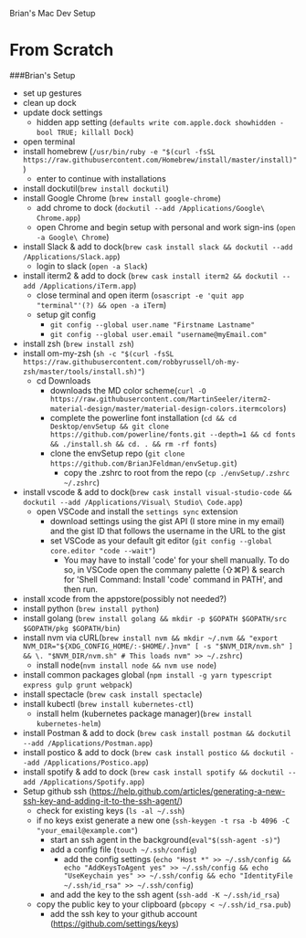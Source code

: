 Brian's Mac Dev Setup

# From Scratch

###Brian's Setup

- set up gestures
- clean up dock
- update dock settings
  - hidden app setting (`defaults write com.apple.dock showhidden -bool TRUE; killall Dock`)
- open terminal
- install homebrew (`/usr/bin/ruby -e "$(curl -fsSL https://raw.githubusercontent.com/Homebrew/install/master/install)"`)
  - enter to continue with installations
- install dockutil(`brew install dockutil`)
- install Google Chrome (`brew install google-chrome`)
  - add chrome to dock (`dockutil --add /Applications/Google\ Chrome.app`)
  - open Chrome and begin setup with personal and work sign-ins (`open -a Google\ Chrome`)
- install Slack & add to dock(`brew cask install slack && dockutil --add /Applications/Slack.app`)
  - login to slack (`open -a Slack`)
- install iterm2 & add to dock (`brew cask install iterm2 && dockutil --add /Applications/iTerm.app`)
  - close terminal and open iterm (`osascript -e 'quit app "terminal"'(?) && open -a iTerm`)
  - setup git config
    - `git config --global user.name "Firstname Lastname"`
    - `git config --global user.email "username@myEmail.com"`
- install zsh (`brew install zsh`)
- install om-my-zsh (`sh -c "$(curl -fsSL https://raw.githubusercontent.com/robbyrussell/oh-my-zsh/master/tools/install.sh)"`)
  - cd Downloads
    - downloads the MD color scheme(`curl -O https://raw.githubusercontent.com/MartinSeeler/iterm2-material-design/master/material-design-colors.itermcolors`)
    - complete the powerline font installation (`cd && cd Desktop/envSetup && git clone https://github.com/powerline/fonts.git --depth=1 && cd fonts && ./install.sh && cd. . && rm -rf fonts`)
    - clone the envSetup repo (`git clone https://github.com/BrianJFeldman/envSetup.git`)
      - copy the .zshrc to root from the repo (`cp ./envSetup/.zshrc ~/.zshrc`)
- install vscode & add to dock(`brew cask install visual-studio-code && dockutil --add /Applications/Visual\ Studio\ Code.app`)
  - open VSCode and install the `settings sync` extension
    - download settings using the gist API (I store mine in my email) and the gist ID that follows the username in the URL to the gist
    - set VSCode as your default git editor (`git config --global core.editor "code --wait"`)
      - You may have to install 'code' for your shell manually. To do so, in VSCode open the commany palette (⇧⌘P) & search for 'Shell Command: Install 'code' command in PATH', and then run.
- install xcode from the appstore(possibly not needed?)
- install python (`brew install python`)
- install golang (`brew install golang && mkdir -p $GOPATH $GOPATH/src $GOPATH/pkg $GOPATH/bin`)
- install nvm via cURL(`brew install nvm && mkdir ~/.nvm && "export NVM_DIR="${XDG_CONFIG_HOME/:-$HOME/.}nvm" [ -s "$NVM_DIR/nvm.sh" ] && \. "$NVM_DIR/nvm.sh" # This loads nvm" >> ~/.zshrc`)
  - install node(`nvm install node && nvm use node`)
- install common packages global (`npm install -g yarn typescript express gulp grunt webpack`)
- install spectacle (`brew cask install spectacle`)
- install kubectl (`brew install kubernetes-ctl`)
  - install helm (kubernetes package manager)(`brew install kubernetes-helm`)
- install Postman & add to dock (`brew cask install postman && dockutil --add /Applications/Postman.app`)
- install postico & add to dock (`brew cask install postico && dockutil --add /Applications/Postico.app`)
- install spotify & add to dock (`brew cask install spotify && dockutil --add /Applications/Spotify.app`)
- Setup github ssh (https://help.github.com/articles/generating-a-new-ssh-key-and-adding-it-to-the-ssh-agent/)
  - check for existing keys (`ls -al ~/.ssh`)
  - if no keys exist generate a new one (`ssh-keygen -t rsa -b 4096 -C "your_email@example.com"`)
    - start an ssh agent in the background(`eval"$(ssh-agent -s)"`)
    - add a config file (`touch ~/.ssh/config`)
      - add the config settings (`echo "Host *" >> ~/.ssh/config && echo "AddKeysToAgent yes" >> ~/.ssh/config && echo "UseKeychain yes" >> ~/.ssh/config && echo "IdentityFile ~/.ssh/id_rsa" >> ~/.ssh/config`)
    - and add the key to the ssh agent (`ssh-add -K ~/.ssh/id_rsa`)
  - copy the public key to your clipboard (`pbcopy < ~/.ssh/id_rsa.pub`)
    - add the ssh key to your github account (https://github.com/settings/keys)
